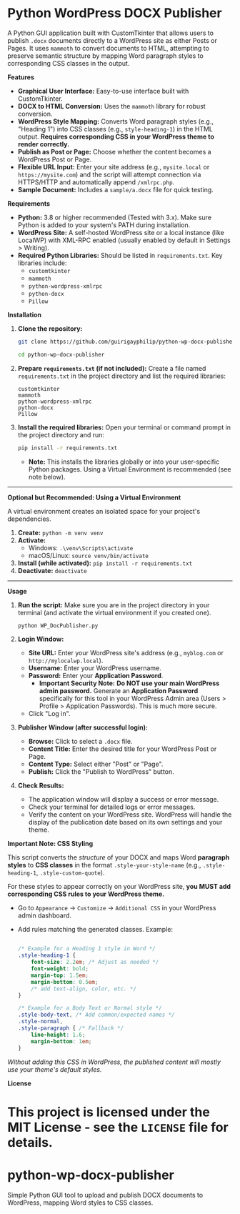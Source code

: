 # Python WordPress DOCX Publisher

A Python GUI application built with CustomTkinter that allows users to publish `.docx` documents directly to a WordPress site as either Posts or Pages. It uses `mammoth` to convert documents to HTML, attempting to preserve semantic structure by mapping Word paragraph styles to corresponding CSS classes in the output.

**Features**

*   **Graphical User Interface:** Easy-to-use interface built with CustomTkinter.
*   **DOCX to HTML Conversion:** Uses the `mammoth` library for robust conversion.
*   **WordPress Style Mapping:** Converts Word paragraph styles (e.g., "Heading 1") into CSS classes (e.g., `style-heading-1`) in the HTML output. **Requires corresponding CSS in your WordPress theme to render correctly.**
*   **Publish as Post or Page:** Choose whether the content becomes a WordPress Post or Page.
*   **Flexible URL Input:** Enter your site address (e.g., `mysite.local` or `https://mysite.com`) and the script will attempt connection via HTTPS/HTTP and automatically append `/xmlrpc.php`.
*   **Sample Document:** Includes a `sample/a.docx` file for quick testing.

**Requirements**

*   **Python:** 3.8 or higher recommended (Tested with 3.x). Make sure Python is added to your system's PATH during installation.
*   **WordPress Site:** A self-hosted WordPress site or a local instance (like LocalWP) with XML-RPC enabled (usually enabled by default in Settings > Writing).
*   **Required Python Libraries:** Should be listed in `requirements.txt`. Key libraries include:
    *   `customtkinter`
    *   `mammoth`
    *   `python-wordpress-xmlrpc`
    *   `python-docx`
    *   `Pillow`

**Installation**

1.  **Clone the repository:**
    ```bash
    git clone https://github.com/guirigayphilip/python-wp-docx-publisher.git

    cd python-wp-docx-publisher
    ```

2.  **Prepare `requirements.txt` (if not included):**
    Create a file named `requirements.txt` in the project directory and list the required libraries:
    ```
    customtkinter
    mammoth
    python-wordpress-xmlrpc
    python-docx
    Pillow
    ```

3.  **Install the required libraries:**
    Open your terminal or command prompt in the project directory and run:
    ```bash
    pip install -r requirements.txt
    ```
    *   **Note:** This installs the libraries globally or into your user-specific Python packages. Using a Virtual Environment is recommended (see note below).

---

**Optional but Recommended: Using a Virtual Environment**

A virtual environment creates an isolated space for your project's dependencies.

1.  **Create:** `python -m venv venv`
2.  **Activate:**
    *   Windows: `.\venv\Scripts\activate`
    *   macOS/Linux: `source venv/bin/activate`
3.  **Install (while activated):** `pip install -r requirements.txt`
4.  **Deactivate:** `deactivate`

---

**Usage**

1.  **Run the script:**
    Make sure you are in the project directory in your terminal (and activate the virtual environment if you created one).
    ```bash
    python WP_DocPublisher.py
    ```

2.  **Login Window:**
    *   **Site URL:** Enter your WordPress site's address (e.g., `myblog.com` or `http://mylocalwp.local`).
    *   **Username:** Enter your WordPress username.
    *   **Password:** Enter your **Application Password**.
        *   **Important Security Note:** **Do NOT use your main WordPress admin password.** Generate an **Application Password** specifically for this tool in your WordPress Admin area (Users > Profile > Application Passwords). This is much more secure.
    *   Click "Log in".

3.  **Publisher Window (after successful login):**
    *   **Browse:** Click to select a `.docx` file.
    *   **Content Title:** Enter the desired title for your WordPress Post or Page.
    *   **Content Type:** Select either "Post" or "Page".
    *   **Publish:** Click the "Publish to WordPress" button.

4.  **Check Results:**
    *   The application window will display a success or error message.
    *   Check your terminal for detailed logs or error messages.
    *   Verify the content on your WordPress site. WordPress will handle the display of the publication date based on its own settings and your theme.

**Important Note: CSS Styling**

This script converts the _structure_ of your DOCX and maps Word **paragraph styles** to **CSS classes** in the format `.style-your-style-name` (e.g., `.style-heading-1`, `.style-custom-quote`).

For these styles to appear correctly on your WordPress site, **you MUST add corresponding CSS rules to your WordPress theme.**

*   Go to `Appearance` -> `Customize` -> `Additional CSS` in your WordPress admin dashboard.
*   Add rules matching the generated classes. Example:

    ```css

    /* Example for a Heading 1 style in Word */
    .style-heading-1 {
        font-size: 2.2em; /* Adjust as needed */
        font-weight: bold;
        margin-top: 1.5em;
        margin-bottom: 0.5em;
        /* add text-align, color, etc. */
    }

    /* Example for a Body Text or Normal style */
    .style-body-text, /* Add common/expected names */
    .style-normal,
    .style-paragraph { /* Fallback */
        line-height: 1.6;
        margin-bottom: 1em;
    }
    ```

_Without adding this CSS in WordPress, the published content will mostly use your theme's default styles._

**License**

This project is licensed under the MIT License - see the `LICENSE` file for details.
=======
# python-wp-docx-publisher
Simple Python GUI tool to upload and publish DOCX documents to WordPress, mapping Word styles to CSS classes.
